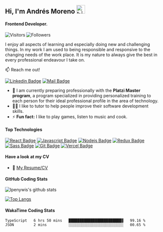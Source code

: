 ## Hi, I'm Andrés Moreno <img src="https://user-images.githubusercontent.com/1303154/88677602-1635ba80-d120-11ea-84d8-d263ba5fc3c0.gif" width="28px" alt="hi">
#### Frontend Developer.
![Visitors](https://visitor-badge.glitch.me/badge?page_id=andresmorenoj.andresmorenoj) ![Followers](https://img.shields.io/github/followers/andresmorenoj?label=Followers&style=social) 

I enjoy all aspects of learning and especially doing new and challenging things. In my work I am used to being responsible and responsive to the changing needs of the work place. It is my nature to always give the best in every professional endeavour I take on.

:mailbox: Reach me out!

[![Linkedin Badge](https://img.shields.io/badge/-Andres_Moreno-0e76a8?style=flat&labelColor=0e76a8&logo=linkedin&logoColor=white)](https://www.linkedin.com/in/andres-moreno-jf/) [![Mail Badge](https://img.shields.io/badge/-andresmorenojf-c0392b?style=flat&labelColor=c0392b&logo=gmail&logoColor=white)](mailto:andresmorenojf@gmail.com)

- 🔭 I am currently preparing professionally with the **Platzi Master program**, a program specialized in providing personalized training to each person for their ideal professional profile in the area of technology.
- 👨‍💻 I like to tutor to help people improve their software development skills.
- ⚡ **Fun fact:** I like to play games, listen to music and cook.

#### Top Technologies

<!-- TODO: Make technologies links takes you to repositories -->

[![React Badge](https://img.shields.io/badge/-React-61DBFB?style=for-the-badge&labelColor=black&logo=react&logoColor=61DBFB)](#) [![Javascript Badge](https://img.shields.io/badge/-Javascript-F0DB4F?style=for-the-badge&labelColor=black&logo=javascript&logoColor=F0DB4F)](#) [![Nodejs Badge](https://img.shields.io/badge/-Nodejs-3C873A?style=for-the-badge&labelColor=black&logo=node.js&logoColor=3C873A)](#) [![Redux Badge](https://img.shields.io/badge/-Redux-764abc?style=for-the-badge&labelColor=black&logo=redux&logoColor=764abc)](#) [![Sass Badge](https://img.shields.io/badge/-Sass-c56494?style=for-the-badge&labelColor=black&logo=sass&logoColor=c56494)](#) [![Git Badge](https://img.shields.io/badge/-Git-e94e31?style=for-the-badge&labelColor=black&logo=git&logoColor=e94e31)](#) [![Vercel Badge](https://img.shields.io/badge/-Vercel-fff?style=for-the-badge&labelColor=black&logo=vercel&logoColor=fff)](#)

#### Have a look at my CV
- :paperclip: [My Resume/CV](https://github.com/andresmorenoj/andresmorenoj/blob/master/CV/CV_Andr%C3%A9s-Moreno.pdf)

#### GitHub Coding Stats

![Ipenywis's github stats](https://github-readme-stats.vercel.app/api?username=andresmorenoj&count_private=true&theme=tokyonight&show_icons=true&hide=stars)

[![Top Langs](https://github-readme-stats.vercel.app/api/top-langs/?username=andresmorenoj&layout=compact&theme=tokyonight)](https://github.com/andresmorenoj/github-readme-stats)

#### WakaTime Coding Stats

<!--START_SECTION:waka-->
```text
TypeScript   6 hrs 50 mins   ████████████████████████▓   99.16 % 
JSON         2 mins          ░░░░░░░░░░░░░░░░░░░░░░░░░   00.65 % 
```
<!--END_SECTION:waka-->
